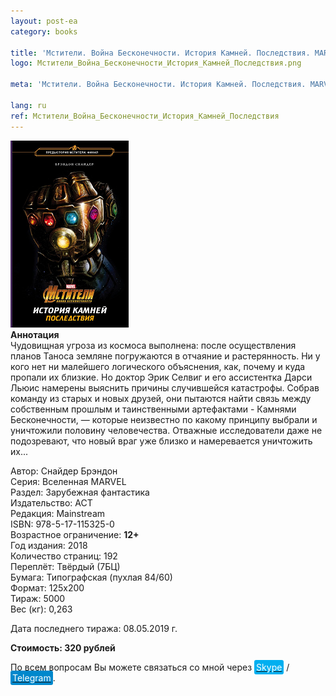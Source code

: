 ```yaml
---
layout: post-ea
category: books

title: 'Мстители. Война Бесконечности. История Камней. Последствия. MARVEL.'
logo: Мстители_Война_Бесконечности_История_Камней_Последствия.png

meta: 'Мстители. Война Бесконечности. История Камней. Последствия. MARVEL.'

lang: ru
ref: Мстители_Война_Бесконечности_История_Камней_Последствия
---
```


<a data-fancybox="gallery" href="/img/books/Мстители_Война_Бесконечности_История_Камней_Последствия.png"><img src="/img/books/Мстители_Война_Бесконечности_История_Камней_Последствия.png" alt=""></a>  
**Аннотация**  
Чудовищная угроза из космоса выполнена: после осуществления планов Таноса земляне погружаются в отчаяние и растерянность. Ни у кого нет ни малейшего логического объяснения, как, почему и куда пропали их близкие. Но доктор Эрик Селвиг и его ассистентка Дарси Льюис намерены выяснить причины случившейся катастрофы. Собрав команду из старых и новых друзей, они пытаются найти связь между собственным прошлым и таинственными артефактами - Камнями Бесконечности, — которые неизвестно по какому принципу выбрали и уничтожили половину человечества. Отважные исследователи даже не подозревают, что новый враг уже близко и намеревается уничтожить их...

Автор: Снайдер Брэндон  
Серия: Вселенная MARVEL  
Раздел: Зарубежная фантастика  
Издательство: АСТ  
Редакция: Mainstream  
ISBN: 978-5-17-115325-0  
Возрастное ограничение: **12+**  
Год издания: 2018  
Количество страниц: 192  
Переплёт: Твёрдый  (7БЦ)  
Бумага: Типографская (пухлая 84/60)  
Формат: 125х200  
Тираж: 5000  
Вес (кг): 0,263

Дата последнего тиража:	08.05.2019 г.

**Стоимость: 320 рублей**

По всем вопросам Вы можете связаться со мной через <a href="skype:chutkoy89?call" target="_blank"><span style="background-color:#00aff0; color:white; padding:3px; border-radius: 3px">Skype</span></a> / <a href="https://t.me/chutkoy" target="_blank"><span style="background-color:#0088cc; color:white; padding:3px; border-radius: 3px">Telegram</span></a>.